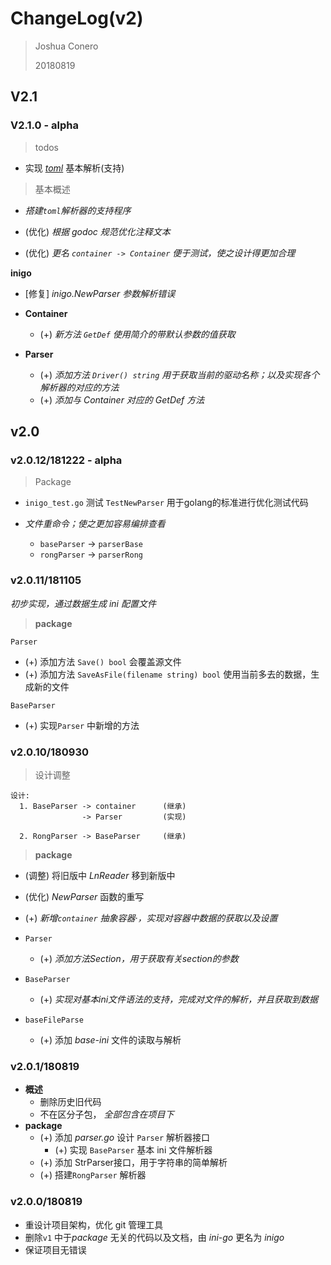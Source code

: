 # ChangeLog(v2)

> Joshua Conero
>
> 20180819

## V2.1

### V2.1.0 - alpha

> todos

- 实现 *[toml](https://github.com/toml-lang/toml)* 基本解析(支持)



> 基本概述

- *搭建`toml`解析器的支持程序*

- (优化) *根据 godoc 规范优化注释文本*

- (优化) *更名 `container -> Container` 便于测试，使之设计得更加合理*




**inigo**

- [修复] *inigo.NewParser 参数解析错误*

- **Container**
  - (+) *新方法 `GetDef` 使用简介的带默认参数的值获取*

- **Parser**
  - (+) *添加方法 `Driver() string` 用于获取当前的驱动名称；以及实现各个解析器的对应的方法*
  - (+) *添加与 Container 对应的 GetDef 方法*





## v2.0

### v2.0.12/181222 - alpha

> Package

- `inigo_test.go` 测试 `TestNewParser` 用于golang的标准进行优化测试代码

- *文件重命令；使之更加容易编排查看*
  - `baseParser` -> `parserBase` 
  - `rongParser` -> `parserRong` 



### v2.0.11/181105

*初步实现，通过数据生成 ini 配置文件*

> **package**

`Parser`

- (+) 添加方法 `Save() bool` 会覆盖源文件
- (+) 添加方法 `SaveAsFile(filename string) bool` 使用当前多去的数据，生成新的文件

`BaseParser`

- (+) 实现`Parser` 中新增的方法



### v2.0.10/180930

> 设计调整

  ```
  设计: 
  	1. BaseParser -> container		(继承)
  				  -> Parser			(实现)
  				  
  	2. RongParser -> BaseParser     (继承)
  ```

> **package**


- (调整) 将旧版中 *LnReader* 移到新版中

- (优化) *NewParser* 函数的重写

- (+) *新增`container` 抽象容器·，实现对容器中数据的获取以及设置*

- `Parser`


    - (+) *添加方法Section，用于获取有关section的参数*

- `BaseParser`
  - (+) *实现对基本ini文件语法的支持，完成对文件的解析，并且获取到数据*

- `baseFileParse`


    - (+) 添加 *base-ini* 文件的读取与解析




### v2.0.1/180819

- **概述**
  - 删除历史旧代码
  - 不在区分子包， *全部包含在项目下*
- **package**
  - (+) 添加 *parser.go* 设计 ``Parser`` 解析器接口
    - (+) 实现 ``BaseParser`` 基本 ini 文件解析器
  - (+) 添加 StrParser接口，用于字符串的简单解析
  - (+) 搭建``RongParser`` 解析器

### v2.0.0/180819

- 重设计项目架构，优化 git 管理工具
- 删除``v1`` 中于*package* 无关的代码以及文档，由 *ini-go* 更名为 *inigo*
- 保证项目无错误

